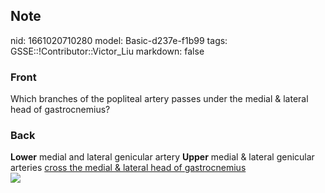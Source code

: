 ## Note
nid: 1661020710280
model: Basic-d237e-f1b99
tags: GSSE::!Contributor::Victor_Liu
markdown: false

### Front
Which branches of the popliteal artery passes under the medial & lateral head of gastrocnemius?

### Back
<div>
  <b>Lower</b> medial and lateral genicular artery <b>Upper</b>
  medial & lateral genicular arteries <u>cross the medial & lateral
  head of gastrocnemius</u>
</div><img src=
"paste-c517b04a4de43b55716165afd9bbc23a5010adb5.jpg">
